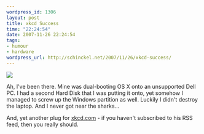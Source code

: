 ```yaml
--- 
wordpress_id: 1306
layout: post
title: xkcd Success
time: "22:24:54"
date: 2007-11-26 22:24:54
tags: 
- humour
- hardware
wordpress_url: http://schinckel.net/2007/11/26/xkcd-success/
---
```

![][1]

Ah, I've been there. Mine was dual-booting OS X onto an unsupported Dell PC. I had a second Hard Disk that I was putting it onto, yet somehow I managed to screw up the Windows partition as well. Luckily I didn't destroy the laptop. And I never got near the sharks...

And, yet another plug for [xkcd.com][2] - if you haven't subscribed to his RSS feed, then you really should.

   [1]: /images/2007/11/success.png
   [2]: http://xkcd.com

